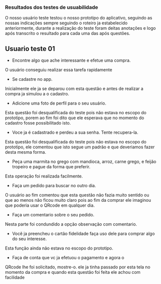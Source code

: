 ### Resultados dos testes de usuabilidade
O nosso usuário teste testou o nosso prototipo do aplicativo, seguindo as nossas indicações sempre seguindo o roteiro ja estabelecido anteriormente, durante a realização do teste foram deitas anotações e logo após transcrito o resultado para cada uma das após questões.

## Usuario teste 01

- Encontre algo que ache interessante e efetue uma compra.

O usuário conseguiu realizar essa tarefa rapidamente 

- Se cadastre no app.

Inicialmente ele ja se deparou com esta questão e antes de realizar a compra ja simulou a o cadastro.

- Adicione uma foto de perfil para o seu usuário.

Esta questão foi desqualificada do teste pois não estava no escopo do prototipo, porem ao fim foi dito que ele esperava que no momento do cadastro fosse possibilitado isto.

- Voce ja é cadastrado e perdeu a sua senha. Tente recupera-la.

Esta questão foi desqualificada do teste pois não estava no escopo do prototipo, ele comentou que isto segue um padrão e que deveriamos fazer desta mesma forma.

- Peça uma marmita no grego com mandioca, arroz, carne grego, e feijão tropeiro e pague da forma que preferir.

Esta operação foi realizada facilmente.

- Faça um pedido para buscar no outro dia.

O usuário ao fim comentou que esta questão não fazia muito sentido ou que ao menos não ficou muito claro pois ao fim da comprar ele imaginou que poderia usar o QRcode em qualquer dia.

- Faça um comentario sobre o seu pedido.

Nesta parte foi condundido a opção observação com comentario.

- Você ja preencheu o cartão fidelidade faça uso dele para comprar algo do seu interesse.

Esta função ainda não estava no escopo do prototipo.

- Faça de conta que vc ja efetuou o pagamento e agora o 

QRcode lhe foi solicitado, mostre-o.
ele ja tinha passado por esta tela no momento da compra e quando esta questão foi feita ele achou com facilidade

